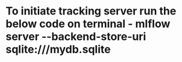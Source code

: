 # To initiate tracking server run the below code on terminal - mlflow server --backend-store-uri sqlite:///mydb.sqlite
